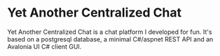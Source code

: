 # Yet Another Centralized Chat

Yet Another Centralized Chat is a chat platform I developed for fun. It's based on a postgresql database, a minimal C#/aspnet REST API and an Avalonia UI C# client GUI.
